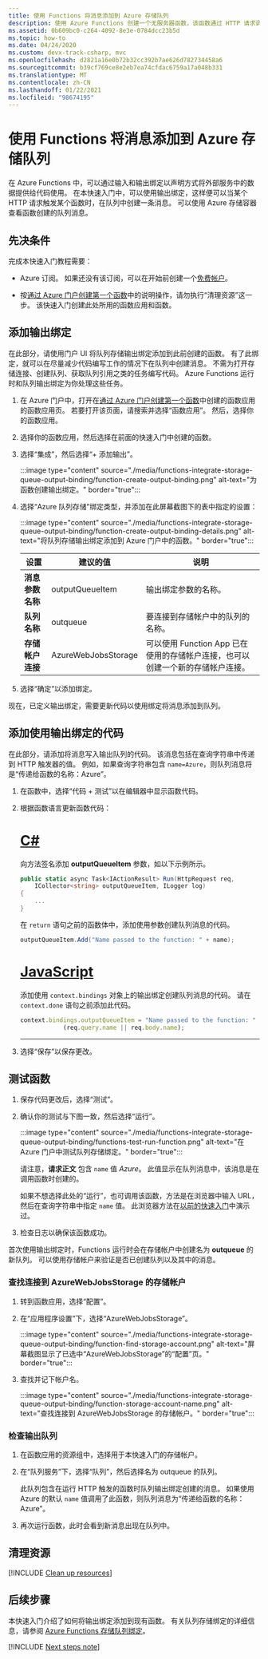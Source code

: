 ```yaml
---
title: 使用 Functions 将消息添加到 Azure 存储队列
description: 使用 Azure Functions 创建一个无服务器函数，该函数通过 HTTP 请求调用，并在 Azure 存储队列中创建一条消息。
ms.assetid: 0b609bc0-c264-4092-8e3e-0784dcc23b5d
ms.topic: how-to
ms.date: 04/24/2020
ms.custom: devx-track-csharp, mvc
ms.openlocfilehash: d2821a16e0b72b32cc392b7ae626d782734458a6
ms.sourcegitcommit: b39cf769ce8e2eb7ea74cfdac6759a17a048b331
ms.translationtype: MT
ms.contentlocale: zh-CN
ms.lasthandoff: 01/22/2021
ms.locfileid: "98674195"
---
```

# <a name="add-messages-to-an-azure-storage-queue-using-functions"></a>使用 Functions 将消息添加到 Azure 存储队列

在 Azure Functions 中，可以通过输入和输出绑定以声明方式将外部服务中的数据提供给代码使用。 在本快速入门中，可以使用输出绑定，这样便可以当某个 HTTP 请求触发某个函数时，在队列中创建一条消息。 可以使用 Azure 存储容器查看函数创建的队列消息。

## <a name="prerequisites"></a>先决条件

完成本快速入门教程需要：

- Azure 订阅。 如果还没有该订阅，可以在开始前创建一个[免费帐户](https://azure.microsoft.com/free/?WT.mc_id=A261C142F)。

- 按[通过 Azure 门户创建第一个函数](./functions-get-started.md)中的说明操作，请勿执行“清理资源”这一步。 该快速入门创建此处所用的函数应用和函数。

## <a name="add-an-output-binding"></a><a name="add-binding"></a>添加输出绑定

在此部分，请使用门户 UI 将队列存储输出绑定添加到此前创建的函数。 有了此绑定，就可以在尽量减少代码编写工作的情况下在队列中创建消息。 不需为打开存储连接、创建队列、获取队列引用之类的任务编写代码。 Azure Functions 运行时和队列输出绑定为你处理这些任务。

1. 在 Azure 门户中，打开在[通过 Azure 门户创建第一个函数](./functions-get-started.md)中创建的函数应用的函数应用页。 若要打开该页面，请搜索并选择“函数应用”。 然后，选择你的函数应用。

1. 选择你的函数应用，然后选择在前面的快速入门中创建的函数。

1. 选择“集成”，然后选择“+ 添加输出”。

   :::image type="content" source="./media/functions-integrate-storage-queue-output-binding/function-create-output-binding.png" alt-text="为函数创建输出绑定。" border="true":::

1. 选择“Azure 队列存储”绑定类型，并添加在此屏幕截图下的表中指定的设置： 

    :::image type="content" source="./media/functions-integrate-storage-queue-output-binding/function-create-output-binding-details.png" alt-text="将队列存储输出绑定添加到 Azure 门户中的函数。" border="true":::
    
    | 设置      |  建议的值   | 说明                              |
    | ------------ |  ------- | -------------------------------------------------- |
    | **消息参数名称** | outputQueueItem | 输出绑定参数的名称。 | 
    | **队列名称**   | outqueue  | 要连接到存储帐户中的队列的名称。 |
    | **存储帐户连接** | AzureWebJobsStorage | 可以使用 Function App 已在使用的存储帐户连接，也可以创建一个新的存储帐户连接。  |

1. 选择“确定”以添加绑定。

现在，已定义输出绑定，需要更新代码以使用绑定将消息添加到队列。  

## <a name="add-code-that-uses-the-output-binding"></a>添加使用输出绑定的代码

在此部分，请添加将消息写入输出队列的代码。 该消息包括在查询字符串中传递到 HTTP 触发器的值。 例如，如果查询字符串包含 `name=Azure`，则队列消息将是“传递给函数的名称：Azure”。

1. 在函数中，选择“代码 + 测试”以在编辑器中显示函数代码。

1. 根据函数语言更新函数代码：

    # <a name="c"></a>[C\#](#tab/csharp)

    向方法签名添加 **outputQueueItem** 参数，如以下示例所示。

    ```cs
    public static async Task<IActionResult> Run(HttpRequest req,
        ICollector<string> outputQueueItem, ILogger log)
    {
        ...
    }
    ```

    在 `return` 语句之前的函数体中，添加使用参数创建队列消息的代码。

    ```cs
    outputQueueItem.Add("Name passed to the function: " + name);
    ```

    # <a name="javascript"></a>[JavaScript](#tab/nodejs)

    添加使用 `context.bindings` 对象上的输出绑定创建队列消息的代码。 请在`context.done` 语句之前添加此代码。

    ```javascript
    context.bindings.outputQueueItem = "Name passed to the function: " + 
                (req.query.name || req.body.name);
    ```

    ---

1. 选择“保存”以保存更改。

## <a name="test-the-function"></a>测试函数

1. 保存代码更改后，选择“测试”。
1. 确认你的测试与下图一致，然后选择“运行”。 

    :::image type="content" source="./media/functions-integrate-storage-queue-output-binding/functions-test-run-function.png" alt-text="在 Azure 门户中测试队列存储绑定。" border="true":::

    请注意，**请求正文** 包含 `name` 值 *Azure*。 此值显示在队列消息中，该消息是在调用函数时创建的。
    
    如果不想选择此处的“运行”，也可调用该函数，方法是在浏览器中输入 URL，然后在查询字符串中指定 `name` 值。 此浏览器方法在[以前的快速入门](./functions-get-started.md)中演示过。

1. 检查日志以确保该函数成功。 

首次使用输出绑定时，Functions 运行时会在存储帐户中创建名为 **outqueue** 的新队列。 可以使用存储帐户来验证是否已创建队列以及其中的消息。

### <a name="find-the-storage-account-connected-to-azurewebjobsstorage"></a>查找连接到 AzureWebJobsStorage 的存储帐户


1. 转到函数应用，选择“配置”。

1. 在“应用程序设置”下，选择“AzureWebJobsStorage”。

    :::image type="content" source="./media/functions-integrate-storage-queue-output-binding/function-find-storage-account.png" alt-text="屏幕截图显示了已选中“AzureWebJobsStorage”的“配置”页。" border="true":::

1. 查找并记下帐户名。

    :::image type="content" source="./media/functions-integrate-storage-queue-output-binding/function-storage-account-name.png" alt-text="查找连接到 AzureWebJobsStorage 的存储帐户。" border="true":::

### <a name="examine-the-output-queue"></a>检查输出队列

1. 在函数应用的资源组中，选择用于本快速入门的存储帐户。

1. 在“队列服务”下，选择“队列”，然后选择名为 outqueue 的队列。 

   此队列包含在运行 HTTP 触发的函数时队列输出绑定创建的消息。 如果使用 Azure 的默认 `name` 值调用了此函数，则队列消息为“传递给函数的名称： Azure”。

1. 再次运行函数，此时会看到新消息出现在队列中。  

## <a name="clean-up-resources"></a>清理资源

[!INCLUDE [Clean up resources](../../includes/functions-quickstart-cleanup.md)]

## <a name="next-steps"></a>后续步骤

本快速入门介绍了如何将输出绑定添加到现有函数。 有关队列存储绑定的详细信息，请参阅 [Azure Functions 存储队列绑定](functions-bindings-storage-queue.md)。

[!INCLUDE [Next steps note](../../includes/functions-quickstart-next-steps-2.md)]
